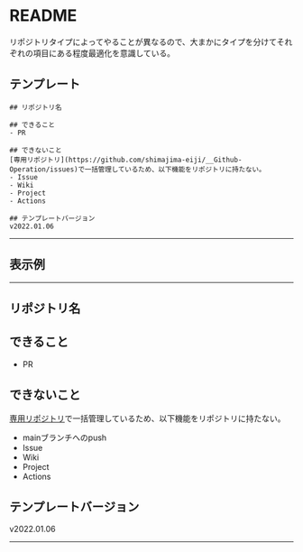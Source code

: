 # README
リポジトリタイプによってやることが異なるので、大まかにタイプを分けてそれぞれの項目にある程度最適化を意識している。

## テンプレート
```
## リポジトリ名

## できること
- PR

## できないこと
[専用リポジトリ](https://github.com/shimajima-eiji/__Github-Operation/issues)で一括管理しているため、以下機能をリポジトリに持たない。
- Issue
- Wiki
- Project
- Actions

## テンプレートバージョン
v2022.01.06
```

---

## 表示例

---

## リポジトリ名

## できること
- PR

## できないこと
[専用リポジトリ](https://github.com/shimajima-eiji/__Github-Operation/issues)で一括管理しているため、以下機能をリポジトリに持たない。
- mainブランチへのpush
- Issue
- Wiki
- Project
- Actions

## テンプレートバージョン
v2022.01.06

---
